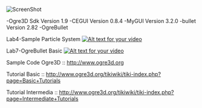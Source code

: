 ![ScreenShot](https://github.com/bagidea/Ogre3DBasic/blob/master/show.png)

-Ogre3D Sdk Version 1.9
-CEGUI Version 0.8.4
-MyGUI Version 3.2.0
-bullet Version 2.82
-OgreBullet

Lab4-Sample Particle System
[![Alt text for your video](http://img.youtube.com/vi/Xqv42h3HvZw/0.jpg)](https://www.youtube.com/watch?v=Xqv42h3HvZw)

Lab7-OgreBullet Basic
[![Alt text for your video](http://img.youtube.com/vi/CvinYakBkBk/0.jpg)](https://www.youtube.com/watch?v=CvinYakBkBk)

Sample Code Ogre3D :: http://www.ogre3d.org

Tutorial Basic :: http://www.ogre3d.org/tikiwiki/tiki-index.php?page=Basic+Tutorials

Tutorial Intermedia :: http://www.ogre3d.org/tikiwiki/tiki-index.php?page=Intermediate+Tutorials